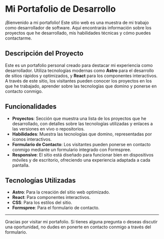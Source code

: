 # Mi Portafolio de Desarrollo

¡Bienvenido a mi portafolio! Este sitio web es una muestra de mi trabajo como desarrollador de software. Aquí encontrarás información sobre los proyectos que he desarrollado, mis habilidades técnicas y cómo puedes contactarme.

## Descripción del Proyecto

Este es un portafolio personal creado para destacar mi experiencia como desarrollador. Utiliza tecnologías modernas como **Astro** para el desarrollo de sitios rápidos y optimizados, y **React** para los componentes interactivos. A través de este sitio, los visitantes pueden conocer los proyectos en los que he trabajado, aprender sobre las tecnologías que domino y ponerse en contacto conmigo.

## Funcionalidades

- **Proyectos**: Sección que muestra una lista de los proyectos que he desarrollado, con detalles sobre las tecnologías utilizadas y enlaces a las versiones en vivo o repositorios.
- **Habilidades**: Muestra las tecnologías que domino, representadas por iconos interactivos.
- **Formulario de Contacto**: Los visitantes pueden ponerse en contacto conmigo mediante un formulario integrado con Formspree.
- **Responsive**: El sitio está diseñado para funcionar bien en dispositivos móviles y de escritorio, ofreciendo una experiencia adaptada a cada pantalla.

## Tecnologías Utilizadas

- **Astro**: Para la creación del sitio web optimizado.
- **React**: Para componentes interactivos.
- **CSS**: Para los estilos del sitio.
- **Formspree**: Para el formulario de contacto.

---

Gracias por visitar mi portafolio. Si tienes alguna pregunta o deseas discutir una oportunidad, no dudes en ponerte en contacto conmigo a través del formulario.
